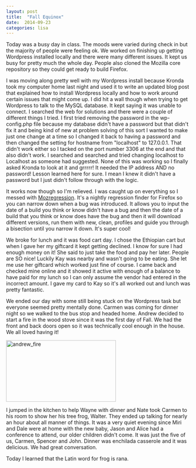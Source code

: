 ```yaml
---
layout: post
title:  "Fall Equinox"
date:  2014-09-23
categories: lisa
---
```


Today was a busy day in class. The moods were varied during check in but the majority of people were feeling ok. We worked on finishing up getting Wordpress installed locally and there were many different issues. It kept us busy for pretty much the whole day. People also cloned the Mozilla core repository so they could get ready to build Firefox.

I was moving along pretty well with my Wordpress install because Kronda took my computer home last night and used it to write an updated blog post that explained how to install Wordpress locally and how to work around certain issues that might come up. I did hit a wall though when trying to get Wordpress to talk to the MySQL database. It kept saying it was unable to connect. I searched the web for solutions and there were a couple of different things I tried. I first tried removing the password in the wp-config.php file because my database didn't have a password but that didn't fix it and being kind of new at problem solving of this sort I wanted to make just one change at a time so I changed it back to having a password and then changed the setting for hostname from "localhost" to 127.0.0.1. That didn't work either so I tacked on the port number 3306 at the end and that also didn't work. I searched and searched and tried changing localhost to Localhost as someone had suggested. None of this was working so I finally asked Kronda to look at it and grrrrr! It needed the IP address AND no password! Lesson learned here for sure. I mean I knew it didn't have a password but I just didn't follow through with the logic.

It works now though so I'm relieved. I was caught up on everything so I messed with <a href="http://harthur.github.io/mozregression/" target="_blank">Mozregression</a>. It's a nightly regression finder for Firefox so you can narrow down when a bug was introduced. It allows you to input the date of a build you think or know didn't have a bug and then the date of a build that you think or know does have the bug and then it will download different versions, run them with new, clean, profiles and guide you through a bisection until you narrow it down. It's super cool!

We broke for lunch and it was food cart day. I chose the Ethiopian cart but when I gave her my giftcard it kept getting declined. I know for sure I had enough money on it! She said to just take the food and pay her later. People are SO nice! Luckily Kay was nearby and wasn't going to be eating. She let me use her giftcard which worked just fine of course. I came back and checked mine online and it showed it active with enough of a balance to have paid for my lunch so I can only assume the vendor had entered in the incorrect amount. I gave my card to Kay so it's all worked out and lunch was pretty fantastic.

We ended our day with some still being stuck on the Wordpress task but everyone seemed pretty mentally done. Carmen was coming for dinner night so we walked to the bus stop and headed home. Andrew decided to start a fire in the wood stove since it was the first day of Fall. We had the front and back doors open so it was technically cool enough in the house. We all loved having it!

<a href="http://lisa.hewus.com/wp-content/uploads/2014/09/andrew_fire.jpg"><img class="aligncenter size-medium wp-image-180" src="http://lisa.hewus.com/wp-content/uploads/2014/09/andrew_fire-300x168.jpg" alt="andrew_fire" width="300" height="168" /></a>

I jumped in the kitchen to help Wayne with dinner and Nate took Carmen to his room to show her his tree frog, Walter. They ended up talking for nearly an hour about all manner of things. It was a very quiet evening since Miri and Dale were at home with the new baby, Jason and Alice had a conference to attend, our older children didn't come. It was just the five of us, Carmen, Spencer and John. Dinner was enchilada casserole and it was delicious. We had great conversation.

Today I learned that the Latin word for frog is rana.
